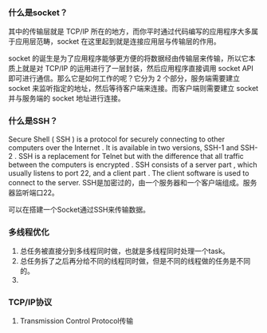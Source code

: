 ### 什么是socket？
其中的传输层就是 TCP/IP 所在的地方，而你平时通过代码编写的应用程序大多属于应用层范畴，socket 在这里起到就是连接应用层与传输层的作用。

socket 的诞生是为了应用程序能够更方便的将数据经由传输层来传输，所以它本质上就是对 TCP/IP 的运用进行了一层封装，然后应用程序直接调用 socket API 即可进行通信。那么它是如何工作的呢？它分为 2 个部分，服务端需要建立 socket 来监听指定的地址，然后等待客户端来连接。而客户端则需要建立 socket 并与服务端的 socket 地址进行连接。
### 什么是SSH？
Secure Shell ( SSH ) is a protocol for securely connecting to other computers over the Internet . It is available in two versions, SSH-1 and SSH-2 . SSH is a replacement for Telnet but with the difference that all traffic between the computers is encrypted . SSH consists of a server part , which usually listens to port 22, and a client part . The client software is used to connect to the server.
SSH是加密过的，由一个服务器和一个客户端组成。服务器监听端口22。

可以在搭建一个Socket通过SSH来传输数据。

### 多线程优化
1. 总任务被直接分到多线程同时做，也就是多线程同时处理一个task。
2. 总任务拆了之后再分给不同的线程同时做，但是不同的线程做的任务是不同的。
3. 

### TCP/IP协议
1. Transmission Control Protocol传输